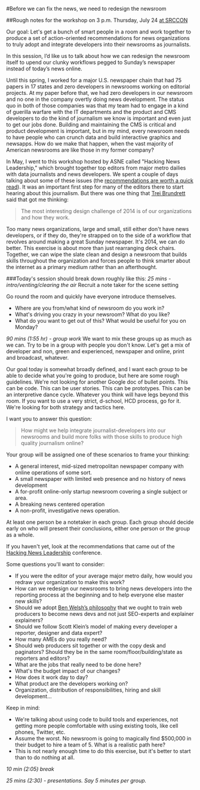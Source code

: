 #Before we can fix the news, we need to redesign the newsroom

##Rough notes for the workshop on 3 p.m. Thursday, July 24 [at SRCCON](http://schedule.srccon.org/#_session-11)

Our goal: Let's get a bunch of smart people in a room and work together to produce a set of action-oriented recommendations for news organizations to truly adopt and integrate developers into their newsrooms as journalists.

In this session, I’d like us to talk about how we can redesign the newsroom itself to upend our clunky workflows pegged to Sunday’s newspaper instead of today’s news online. 

Until this spring, I worked for a major U.S. newspaper chain that had 75 papers in 17 states and zero developers in newsrooms working on editorial projects. At my paper before that, we had zero developers in our newsroom and no one in the company overtly doing news development. The status quo in both of those companies was that my team had to engage in a kind of guerilla warfare with the IT departments and the product and CMS developers to do the kind of journalism we know is important and even just to get our jobs done. Building and maintaining the CMS is critical and product development is important, but in my mind, every newsroom needs to have people who can crunch data and build interactive graphics and newsapps. How do we make that happen, when the vast majority of American newsrooms are like those in my former company?

In May, I went to this workshop hosted by ASNE called "Hacking News Leadership," which brought together top editors from major metro dailies with data journalists and news developers. We spent a couple of days talking about some of these issues (the [recommendations are worth a quick read](http://bit.ly/1A7p0r8)). It was an important first step for many of the editors there to start hearing about this journalism. But there was one thing that [Trei Brundrett](https://twitter.com/ultracasual/status/462658533524123649) said that got me thinking:

> The most interesting design challenge of 2014 is of our organizations and how they work.

Too many news organizations, large and small, still either don't have news developers, or if they do, they're strapped on to the side of a workflow that revolves around making a great Sunday newspaper. It's 2014, we can do better. This exercise is about more than just rearranging deck chairs. Together, we can wipe the slate clean and design a newsroom that builds skills throughout the organization and forces people to think smarter about the internet as a primary medium rather than an afterthought.

###Today's session should break down roughly like this:
*25 mins - intro/venting/clearing the air*
Recruit a note taker for the scene setting

Go round the room and quickly have everyone introduce themselves. 

- Where are you from/what kind of newsroom do you work in?
- What's driving you crazy in your newsroom? What do you like?
- What do you want to get out of this? What would be useful for you on Monday?

*90 mins (1:55 hr) - group work*
We want to mix these groups up as much as we can. Try to be in a group with people you don't know. Let's get a mix of developer and non, green and experienced, newspaper and online, print and broadcast, whatever. 

Our goal today is somewhat broadly defined, and I want each group to be able to decide what you're going to produce, but here are some rough guidelines. We're not looking for another Google doc of bullet points. This can be code. This can be user stories. This can be prototypes. This can be an interpretive dance cycle. Whatever you think will have legs beyond this room. If you want to use a very strict, d-school, HCD process, go for it. We're looking for both strategy and tactics here. 

I want you to answer this question:

>How might we help integrate journalist-developers into our newsrooms and build more folks with those skills to produce high quality journalism online?

Your group will be assigned one of these scenarios to frame your thinking:
- A general interest, mid-sized metropolitan newspaper company with online operations of some sort. 
- A small newspaper with limited web presence and no history of news development
- A for-profit online-only startup newsroom covering a single subject or area.
- A breaking news centered operation
- A non-profit, investigative news operation.

At least one person be a notetaker in each group. Each group should decide early on who will present their conclusions, either one person or the group as a whole.

If you haven't yet, look at the recommendations that came out of the [Hacking News Leadership](http://bit.ly/1kVq3ke) conference.

Some questions you'll want to consider:
* If you were the editor of your average major metro daily, how would you redraw your organization to make this work?
* How can we redesign our newsrooms to bring news developers into the reporting process at the beginning and to help everyone else master new skills? 
* Should we adopt [Ben Welsh’s philosophy](https://docs.google.com/a/tommeagher.com/presentation/d/1QdiQvVzUf1N7BkDZyo-XFgIQ8xqYWUR0de-BGaCijVQ/edit#slide=id.g17886bedb_010) that we ought to train web producers to become news devs and not just SEO-experts and explainer explainers? 
* Should we follow Scott Klein’s model of making every developer a reporter, designer and data expert?
* How many AMEs do you really need? 
* Should web producers sit together or with the copy desk and paginators? Should they be in the same room/floor/building/state as reporters and editors? 
* What are the jobs that really need to be done here?
* What's the budget impact of our changes?
* How does it work day to day?
* What product are the developers working on?
* Organization, distribution of responsibilities, hiring and skill development...


Keep in mind:
- We're talking about using code to build tools and experiences, not getting more people comfortable with using existing tools, like cell phones, Twitter, etc.
- Assume the worst. No newsroom is going to magically find $500,000 in their budget to hire a team of 5. What is a realistic path here?
- This is not nearly enough time to do this exercise, but it's better to start than to do nothing at all.


*10 min (2:05) break*

*25 mins (2:30) - presentations. Say 5 minutes per group.*